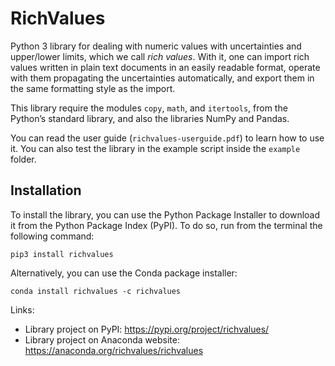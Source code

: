 # RichValues

Python 3 library for dealing with numeric values with uncertainties and upper/lower limits, which we call _rich values_. With it, one can import rich values written in plain text documents in an easily readable format, operate with them propagating the uncertainties automatically, and export them in the same formatting style as the import.

This library require the modules `copy`, `math`, and `itertools`, from the Python’s standard library, and also the libraries NumPy and Pandas.

You can read the user guide (`richvalues-userguide.pdf`) to learn how to use it. You can also test the library in the example script inside the `example` folder.

## Installation

To install the library, you can use the Python Package Installer to download it from the Python Package Index (PyPI). To do so, run from the terminal the following command:
~~~
pip3 install richvalues
~~~
Alternatively, you can use the Conda package installer:
~~~
conda install richvalues -c richvalues
~~~
Links:
* Library project on PyPI: https://pypi.org/project/richvalues/
* Library project on Anaconda website: https://anaconda.org/richvalues/richvalues 
